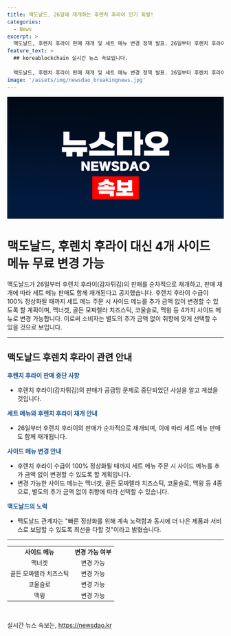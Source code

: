 ```yaml
---
title: 맥도날드, 26일에 재개하는 후렌치 후라이 인기 폭발!
categories:
  - News
excerpt: >
  맥도날드, 후렌치 후라이 판매 재개 및 세트 메뉴 변경 정책 발표. 26일부터 후렌치 후라이 판매 재개로 세트 메뉴 또한 판매 재개. 후렌치 후라이 수급 100% 정상화 전까지 세트 메뉴에서 후렌치 후라이 대신 맥너겟, 골든 모짜렐라 치즈스틱, 코울슬로, 맥윙 중 4종의 사이드 메뉴로 변경 가능. 추가 비용 없이 취향에 맞게 선택 가능. 맥도날드는 고객들에게 최상의 서비스를 제공하기 위해 노력할 것으로 전망됨.
feature_text: >
  ## koreablockchain 실시간 뉴스 속보입니다.

  맥도날드, 후렌치 후라이 판매 재개 및 세트 메뉴 변경 정책 발표. 26일부터 후렌치 후라이 판매 재개로 세트 메뉴 또한 판매 재개. 후렌치 후라이 수급 100% 정상화 전까지 세트 메뉴에서 후렌치 후라이 대신 맥너겟, 골든 모짜렐라 치즈스틱, 코울슬로, 맥윙 중 4종의 사이드 메뉴로 변경 가능. 추가 비용 없이 취향에 맞게 선택 가능. 맥도날드는 고객들에게 최상의 서비스를 제공하기 위해 노력할 것으로 전망됨.
image: '/assets/img/newsdao_breakingnews.jpg'
---
```


<p><img src="/assets/img/newsdao_breakingnews.jpg" alt="koreablockchain 속보" /></p>

<h1>맥도날드, 후렌치 후라이 대신 4개 사이드 메뉴 무료 변경 가능</h1>

<p data-ke-size="size16">맥도날드가 26일부터 후렌치 후라이(감자튀김)의 판매를 순차적으로 재개하고, 판매 재개에 따라 세트 메뉴 판매도 함께 재개된다고 공지했습니다. 후렌치 후라이 수급이 100% 정상화될 때까지 세트 메뉴 주문 시 사이드 메뉴를 추가 금액 없이 변경할 수 있도록 할 계획이며, 맥너겟, 골든 모짜렐라 치즈스틱, 코울슬로, 맥윙 등 4가지 사이드 메뉴로 변경 가능합니다. 이로써 소비자는 별도의 추가 금액 없이 취향에 맞게 선택할 수 있을 것으로 보입니다.</p>

<hr>

<h2 data-ke-size="size26">맥도날드 후렌치 후라이 관련 안내</h2>

<p><b><span style="color: #1a5490;">후렌치 후라이 판매 중단 사항</span></b></p>

<ul>
  <li>후렌치 후라이(감자튀김)의 판매가 공급망 문제로 중단되었던 사실을 알고 계셨을 것입니다.</li>
</ul>

<p><b><span style="color: #1a5490;">세트 메뉴와 후렌치 후라이 재개 안내</span></b></p>

<ul>
  <li>26일부터 후렌치 후라이의 판매가 순차적으로 재개되며, 이에 따라 세트 메뉴 판매도 함께 재개됩니다.</li>
</ul>

<p><b><span style="color: #1a5490;">사이드 메뉴 변경 안내</span></b></p>

<ul>
  <li>후렌치 후라이 수급이 100% 정상화될 때까지 세트 메뉴 주문 시 사이드 메뉴를 추가 금액 없이 변경할 수 있도록 할 계획입니다.</li>
  <li>변경 가능한 사이드 메뉴는 맥너겟, 골든 모짜렐라 치즈스틱, 코울슬로, 맥윙 등 4종으로, 별도의 추가 금액 없이 취향에 따라 선택할 수 있습니다.</li>
</ul>

<p><b><span style="color: #1a5490;">맥도날드의 노력</span></b></p>

<ul>
  <li>맥도날드 관계자는 "빠른 정상화를 위해 계속 노력함과 동시에 더 나은 제품과 서비스로 보답할 수 있도록 최선을 다할 것"이라고 밝혔습니다.</li>
</ul>

<hr>

<table>
  <tbody>
    <tr>
      <td style="text-align: center; height: 17px;"><b>사이드 메뉴</b></td>
      <td style="text-align: center; height: 17px;"><b>변경 가능 여부</b></td>
    </tr>
    <tr>
      <td style="text-align: center; height: 17px;">맥너겟</td>
      <td style="text-align: center; height: 17px;">변경 가능</td>
    </tr>
    <tr>
      <td style="text-align: center; height: 17px;">골든 모짜렐라 치즈스틱</td>
      <td style="text-align: center; height: 17px;">변경 가능</td>
    </tr>
    <tr>
      <td style="text-align: center; height: 17px;">코울슬로</td>
      <td style="text-align: center; height: 17px;">변경 가능</td>
    </tr>
    <tr>
      <td style="text-align: center; height: 17px;">맥윙</td>
      <td style="text-align: center; height: 17px;">변경 가능</td>
    </tr>
  </tbody>
</table>

<p data-ke-size="size16">&nbsp;</p>
실시간 뉴스 속보는, <a href="https://newsdao.kr" rel="dofollow">https://newsdao.kr</a>


